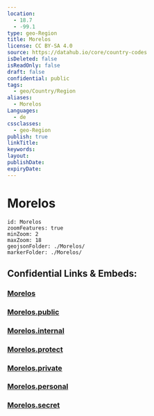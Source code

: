 ```yaml
---
location:
  - 18.7
  - -99.1
type: geo-Region
title: Morelos
license: CC BY-SA 4.0
source: https://datahub.io/core/country-codes
isDeleted: false
isReadOnly: false
draft: false
confidential: public
tags:
  - geo/Country/Region
aliases:
  - Morelos
Languages:
  - de
cssclasses:
  - geo-Region
publish: true
linkTitle:
keywords:
layout:
publishDate:
expiryDate:
---
```


# Morelos

```leaflet
id: Morelos
zoomFeatures: true 
minZoom: 2 
maxZoom: 18
geojsonFolder: ./Morelos/
markerFolder: ./Morelos/
```


## Confidential Links & Embeds: 

### [Morelos](/_Standards/Earth/Continent/America~Central/Mexico/States~Mexico/Morelos.md) 

### [Morelos.public](/_public/Earth/Continent/America~Central/Mexico/States~Mexico/Morelos.public.md) 

### [Morelos.internal](/_internal/Earth/Continent/America~Central/Mexico/States~Mexico/Morelos.internal.md) 

### [Morelos.protect](/_protect/Earth/Continent/America~Central/Mexico/States~Mexico/Morelos.protect.md) 

### [Morelos.private](/_private/Earth/Continent/America~Central/Mexico/States~Mexico/Morelos.private.md) 

### [Morelos.personal](/_personal/Earth/Continent/America~Central/Mexico/States~Mexico/Morelos.personal.md) 

### [Morelos.secret](/_secret/Earth/Continent/America~Central/Mexico/States~Mexico/Morelos.secret.md)

